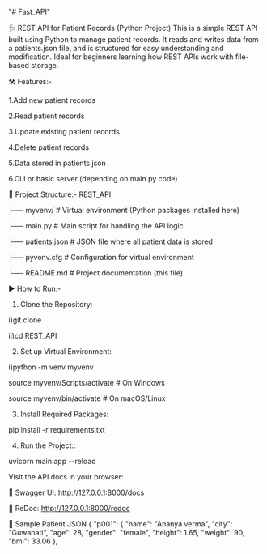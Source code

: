 "# Fast_API" 

🩺 REST API for Patient Records (Python Project)
This is a simple REST API built using Python to manage patient records. It reads and writes data from a patients.json file, and is structured for easy understanding and modification. Ideal for beginners learning how REST APIs work with file-based storage.

🛠 Features:-

1.Add new patient records

2.Read patient records

3.Update existing patient records

4.Delete patient records

5.Data stored in patients.json

6.CLI or basic server (depending on main.py code)

📁 Project Structure:-
REST_API

├── myvenv/               # Virtual environment (Python packages installed here)


├── main.py               # Main script for handling the API logic


├── patients.json         # JSON file where all patient data is stored


├── pyvenv.cfg            # Configuration for virtual environment


└── README.md             # Project documentation (this file)

▶️ How to Run:-
1. Clone the Repository:

 i)git clone 

 ii)cd REST_API

2. Set up Virtual Environment:

i)python -m venv myvenv

source myvenv/Scripts/activate   # On Windows

source myvenv/bin/activate       # On macOS/Linux

3. Install Required Packages:

pip install -r requirements.txt

4. Run the Project::

uvicorn main:app --reload

Visit the API docs in your browser:

📄 Swagger UI: http://127.0.0.1:8000/docs

📄 ReDoc: http://127.0.0.1:8000/redoc

🧪 Sample Patient JSON
{
  "p001": {
    "name": "Ananya verma",
    "city": "Guwahati",
    "age": 28,
    "gender": "female",
    "height": 1.65,
    "weight": 90,
    "bmi": 33.06
  },
